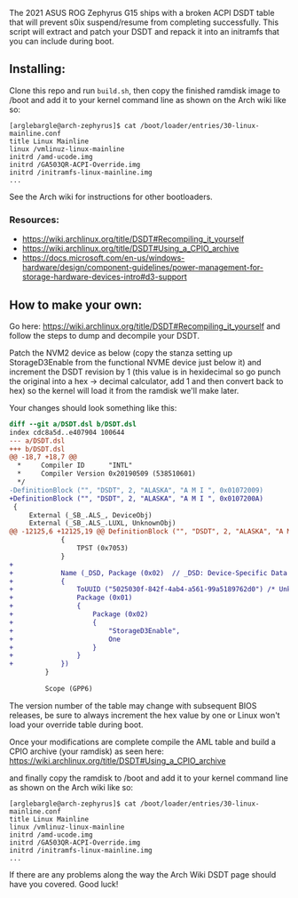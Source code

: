 
The 2021 ASUS ROG Zephyrus G15 ships with a broken ACPI DSDT table that will prevent s0ix suspend/resume from completing
successfully. This script will extract and patch your DSDT and repack it into an initramfs that you can include during
boot.

## Installing:

Clone this repo and run `build.sh`, then copy the finished ramdisk image to /boot and add it to your kernel command line
as shown on the Arch wiki like so:

```
[arglebargle@arch-zephyrus]$ cat /boot/loader/entries/30-linux-mainline.conf 
title Linux Mainline
linux /vmlinuz-linux-mainline
initrd /amd-ucode.img
initrd /GA503QR-ACPI-Override.img
initrd /initramfs-linux-mainline.img
...
```

See the Arch wiki for instructions for other bootloaders.

### Resources:
* https://wiki.archlinux.org/title/DSDT#Recompiling_it_yourself
* https://wiki.archlinux.org/title/DSDT#Using_a_CPIO_archive
* https://docs.microsoft.com/en-us/windows-hardware/design/component-guidelines/power-management-for-storage-hardware-devices-intro#d3-support

## How to make your own:

Go here: https://wiki.archlinux.org/title/DSDT#Recompiling_it_yourself and follow the steps to dump and decompile your
DSDT.


Patch the NVM2 device as below (copy the stanza setting up StorageD3Enable from the functional NVME device just below
it) and increment the DSDT revision by 1 (this value is in hexidecimal so go punch the original into a hex -> decimal
calculator, add 1 and then convert back to hex) so the kernel will load it from the ramdisk we'll make later.

Your changes should look something like this:

```diff
diff --git a/DSDT.dsl b/DSDT.dsl
index cdc8a5d..e407904 100644
--- a/DSDT.dsl
+++ b/DSDT.dsl
@@ -18,7 +18,7 @@
  *     Compiler ID      "INTL"
  *     Compiler Version 0x20190509 (538510601)
  */
-DefinitionBlock ("", "DSDT", 2, "ALASKA", "A M I ", 0x01072009)
+DefinitionBlock ("", "DSDT", 2, "ALASKA", "A M I ", 0x0107200A)
 {
     External (_SB_.ALS_, DeviceObj)
     External (_SB_.ALS_.LUXL, UnknownObj)
@@ -12125,6 +12125,19 @@ DefinitionBlock ("", "DSDT", 2, "ALASKA", "A M I ", 0x01072009)
             {
                 TPST (0x7053)
             }
+
+            Name (_DSD, Package (0x02)  // _DSD: Device-Specific Data
+            {
+                ToUUID ("5025030f-842f-4ab4-a561-99a5189762d0") /* Unknown UUID */, 
+                Package (0x01)
+                {
+                    Package (0x02)
+                    {
+                        "StorageD3Enable", 
+                        One
+                    }
+                }
+            })
         }
 
         Scope (GPP6)
```

The version number of the table may change with subsequent BIOS releases, be sure to always increment the hex value by
one or Linux won't load your override table during boot.

Once your modifications are complete compile the AML table and build a CPIO archive (your ramdisk) as seen here:
https://wiki.archlinux.org/title/DSDT#Using_a_CPIO_archive


and finally copy the ramdisk to /boot and add it to your kernel command line as shown on the Arch wiki like so:

```
[arglebargle@arch-zephyrus]$ cat /boot/loader/entries/30-linux-mainline.conf 
title Linux Mainline
linux /vmlinuz-linux-mainline
initrd /amd-ucode.img
initrd /GA503QR-ACPI-Override.img
initrd /initramfs-linux-mainline.img
...
```

If there are any problems along the way the Arch Wiki DSDT page should have you covered. Good luck!

